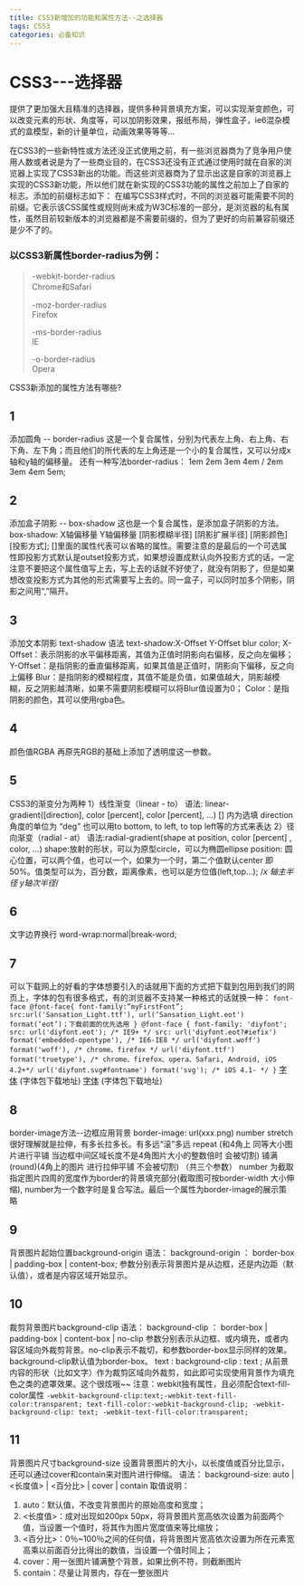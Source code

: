 ```yaml
---
title: CSS3新增加的功能和属性方法--之选择器
tags: CSS3
categories: 必备知识
---
```


# CSS3---选择器

提供了更加强大且精准的选择器，提供多种背景填充方案，可以实现渐变颜色，可以改变元素的形状、角度等，可以加阴影效果，报纸布局，弹性盒子，ie6混杂模式的盒模型，新的计量单位，动画效果等等等...

  在CSS3的一些新特性或方法还没正式使用之前，有一些浏览器商为了竞争用户使用人数或者说是为了一些商业目的，在CSS3还没有正式通过使用时就在自家的浏览器上实现了CSS3新出的功能。而这些浏览器商为了显示出这是自家的浏览器上实现的CSS3新功能，所以他们就在新实现的CSS3功能的属性之前加上了自家的标志。添加的前缀标志如下：
  在编写CSS3样式时，不同的浏览器可能需要不同的前缀。它表示该CSS属性或规则尚未成为W3C标准的一部分，是浏览器的私有属性，虽然目前较新版本的浏览器都是不需要前缀的，但为了更好的向前兼容前缀还是少不了的。
### 以CSS3新属性border-radius为例：
> -webkit-border-radius          
> Chrome和Safari
> 
> -moz-border-radius    
> Firefox
> 
> -ms-border-radius         
> IE
> 
> -o-border-radius          
> Opera

CSS3新添加的属性方法有哪些?
## 1
添加圆角 -- border-radius 这是一个复合属性，分别为代表左上角、右上角、右下角、左下角；而且他们的所代表的左上角还是一个小的复合属性，又可以分成x轴和y轴的偏移量。 还有一种写法border-radius： 1em 2em 3em 4em / 2em 3em 4em 5em;
## 2
添加盒子阴影 --  box-shadow  这也是一个复合属性，是添加盒子阴影的方法。
box-shadow: X轴偏移量 Y轴偏移量 [阴影模糊半径] [阴影扩展半径] [阴影颜色] [投影方式];  []里面的属性代表可以省略的属性。需要注意的是最后的一个可选属性即投影方式默认是outset投影方式，如果想设置成默认向外投影方式的话，一定注意不要把这个属性值写上去，写上去的话就不好使了，就没有阴影了，但是如果想改变投影方式为其他的形式需要写上去的。同一盒子，可以同时加多个阴影，阴影之间用“,”隔开。
## 3
添加文本阴影  text-shadow 
语法
text-shadow:X-Offset Y-Offset blur color;
X-Offset：表示阴影的水平偏移距离，其值为正值时阴影向右偏移，反之向左偏移；
Y-Offset：是指阴影的垂直偏移距离，如果其值是正值时，阴影向下偏移，反之向上偏移
Blur：是指阴影的模糊程度，其值不能是负值，如果值越大，阴影越模糊，反之阴影越清晰，如果不需要阴影模糊可以将Blur值设置为0；
Color：是指阴影的颜色，其可以使用rgba色。
## 4
颜色值RGBA  再原先RGB的基础上添加了透明度这一参数。
## 5
CSS3的渐变分为两种
1）线性渐变（linear - to）
语法: linear-gradient([direction], color [percent], color [percent], …)
[] 内为选填
direction角度的单位为 “deg” 也可以用to bottom, to left, to top left等的方式来表达
2）径向渐变（radial - at）
语法:radial-gradient(shape at position, color [percent] , color, …)
shape:放射的形状，可以为原型circle，可以为椭圆ellipse
position: 圆心位置，可以两个值，也可以一个，如果为一个时，第二个值默认center 即 50%。值类型可以为，百分数，距离像素，也可以是方位值(left,top...); /*x 轴主半径 y轴次半径*/
## 6
文字边界换行
word-wrap:normal|break-word;
## 7
可以下载网上的好看的字体想要引入的话就用下面的方式把下载到包用到我们的网页上，字体的包有很多格式，有的浏览器不支持某一种格式的话就换一种：
`font-face
@font-face{
font-family:”myFirstFont”;
src:url('Sansation_Light.ttf'),
url(‘Sansation_Light.eot') format(‘eot’)；下载前面的优先选用
}
@font-face {
    font-family: 'diyfont';
    src: url('diyfont.eot'); /* IE9+ */
    src: url('diyfont.eot?#iefix') format('embedded-opentype'), /* IE6-IE8 */
         url('diyfont.woff') format('woff'), /* chrome、firefox */
         url('diyfont.ttf') format('truetype'), /* chrome、firefox、opera、Safari, Android, iOS 4.2+*/
         url('diyfont.svg#fontname') format('svg'); /* iOS 4.1- */
}`
[字体](https://www.w3cplus.com/content/css3-font-face) (字体包下载地址)
[字体](www.dafont.com) (字体包下载地址)

## 8
border-image方法--边框应用背景
border-image: url(xxx.png)  number 
               stretch 很好理解就是拉伸，有多长拉多长。有多远“滚”多远
               repeat (和4角上 同等大小图片进行平铺  当边框中间区域长度不是4角图片大小的整数倍时 会被切割)
               铺满(round)(4角上的图片 进行拉伸平铺  不会被切割)
（共三个参数）
number 为截取指定图片四周的宽度作为border的背景填充部分(截取图可按border-width 大小伸缩), number为一个数字时是复合写法。最后一个属性为border-image的展示策略

## 9
背景图片起始位置background-origin
语法：
background-origin ： border-box | padding-box | content-box;
参数分别表示背景图片是从边框，还是内边距（默认值），或者是内容区域开始显示。

## 10
裁剪背景图片background-clip
语法：
background-clip ： border-box | padding-box | content-box | no-clip
参数分别表示从边框、或内填充，或者内容区域向外裁剪背景。no-clip表示不裁切，和参数border-box显示同样的效果。background-clip默认值为border-box。
text : background-clip : text ;
从前景内容的形状（比如文字）作为裁剪区域向外裁剪，如此即可实现使用背景作为填充色之类的遮罩效果。这个很炫哦~~
注意：webkit独有属性，且必须配合text-fill-color属性
`-webkit-background-clip:text;-webkit-text-fill-color:transparent;
text-fill-color:-webkit-background-clip;
-webkit-background-clip: text;
-webkit-text-fill-color:transparent;`

## 11
背景图片尺寸background-size
设置背景图片的大小，以长度值或百分比显示，还可以通过cover和contain来对图片进行伸缩。
语法：
background-size: auto | <长度值> | <百分比> | cover | contain
取值说明：
1. auto：默认值，不改变背景图片的原始高度和宽度；
2. <长度值>：成对出现如200px 50px，将背景图片宽高依次设置为前面两个值，当设置一个值时，将其作为图片宽度值来等比缩放；
3. <百分比>：0％~100％之间的任何值，将背景图片宽高依次设置为所在元素宽高乘以前面百分比得出的数值，当设置一个值时同上；
4. cover：用一张图片铺满整个背景，如果比例不符，则截断图片
5. contain：尽量让背景内，存在一整张图片


